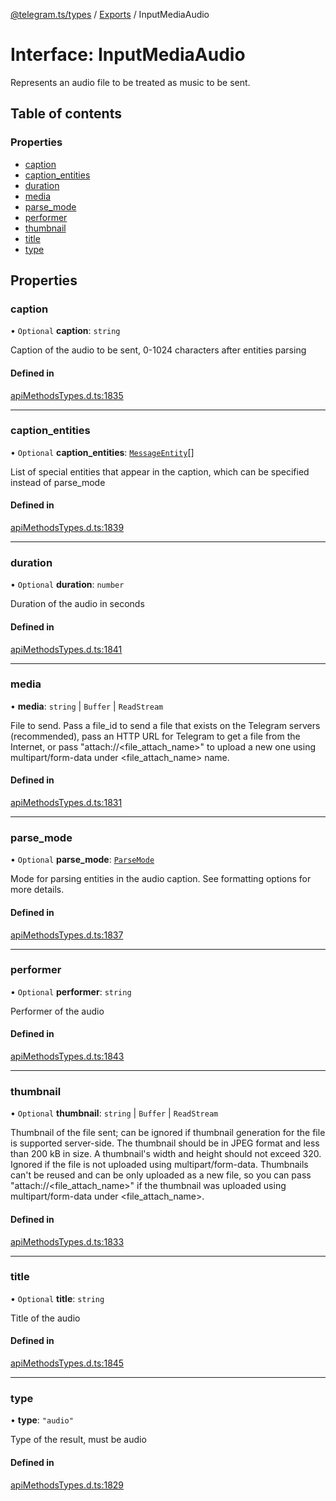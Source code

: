 [@telegram.ts/types](../README.md) / [Exports](../modules.md) / InputMediaAudio

# Interface: InputMediaAudio

Represents an audio file to be treated as music to be sent.

## Table of contents

### Properties

- [caption](InputMediaAudio.md#caption)
- [caption\_entities](InputMediaAudio.md#caption_entities)
- [duration](InputMediaAudio.md#duration)
- [media](InputMediaAudio.md#media)
- [parse\_mode](InputMediaAudio.md#parse_mode)
- [performer](InputMediaAudio.md#performer)
- [thumbnail](InputMediaAudio.md#thumbnail)
- [title](InputMediaAudio.md#title)
- [type](InputMediaAudio.md#type)

## Properties

### caption

• `Optional` **caption**: `string`

Caption of the audio to be sent, 0-1024 characters after entities parsing

#### Defined in

[apiMethodsTypes.d.ts:1835](https://github.com/telegramsjs/types/blob/d08200f/src/apiMethodsTypes.d.ts#L1835)

___

### caption\_entities

• `Optional` **caption\_entities**: [`MessageEntity`](../modules.md#messageentity)[]

List of special entities that appear in the caption, which can be specified instead of parse_mode

#### Defined in

[apiMethodsTypes.d.ts:1839](https://github.com/telegramsjs/types/blob/d08200f/src/apiMethodsTypes.d.ts#L1839)

___

### duration

• `Optional` **duration**: `number`

Duration of the audio in seconds

#### Defined in

[apiMethodsTypes.d.ts:1841](https://github.com/telegramsjs/types/blob/d08200f/src/apiMethodsTypes.d.ts#L1841)

___

### media

• **media**: `string` \| `Buffer` \| `ReadStream`

File to send. Pass a file_id to send a file that exists on the Telegram servers (recommended), pass an HTTP URL for Telegram to get a file from the Internet, or pass "attach://<file_attach_name>" to upload a new one using multipart/form-data under <file_attach_name> name.

#### Defined in

[apiMethodsTypes.d.ts:1831](https://github.com/telegramsjs/types/blob/d08200f/src/apiMethodsTypes.d.ts#L1831)

___

### parse\_mode

• `Optional` **parse\_mode**: [`ParseMode`](../modules.md#parsemode)

Mode for parsing entities in the audio caption. See formatting options for more details.

#### Defined in

[apiMethodsTypes.d.ts:1837](https://github.com/telegramsjs/types/blob/d08200f/src/apiMethodsTypes.d.ts#L1837)

___

### performer

• `Optional` **performer**: `string`

Performer of the audio

#### Defined in

[apiMethodsTypes.d.ts:1843](https://github.com/telegramsjs/types/blob/d08200f/src/apiMethodsTypes.d.ts#L1843)

___

### thumbnail

• `Optional` **thumbnail**: `string` \| `Buffer` \| `ReadStream`

Thumbnail of the file sent; can be ignored if thumbnail generation for the file is supported server-side. The thumbnail should be in JPEG format and less than 200 kB in size. A thumbnail's width and height should not exceed 320. Ignored if the file is not uploaded using multipart/form-data. Thumbnails can't be reused and can be only uploaded as a new file, so you can pass "attach://<file_attach_name>" if the thumbnail was uploaded using multipart/form-data under <file_attach_name>.

#### Defined in

[apiMethodsTypes.d.ts:1833](https://github.com/telegramsjs/types/blob/d08200f/src/apiMethodsTypes.d.ts#L1833)

___

### title

• `Optional` **title**: `string`

Title of the audio

#### Defined in

[apiMethodsTypes.d.ts:1845](https://github.com/telegramsjs/types/blob/d08200f/src/apiMethodsTypes.d.ts#L1845)

___

### type

• **type**: ``"audio"``

Type of the result, must be audio

#### Defined in

[apiMethodsTypes.d.ts:1829](https://github.com/telegramsjs/types/blob/d08200f/src/apiMethodsTypes.d.ts#L1829)

